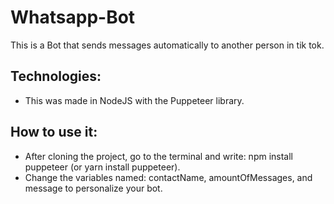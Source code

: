 # Whatsapp-Bot

This is a Bot that sends messages automatically to another person in tik tok.

## Technologies:
- This was made in NodeJS with the Puppeteer library.

## How to use it:
- After cloning the project, go to the terminal and write: npm install puppeteer (or yarn install puppeteer).
- Change the variables named: contactName, amountOfMessages, and message to personalize your bot.

